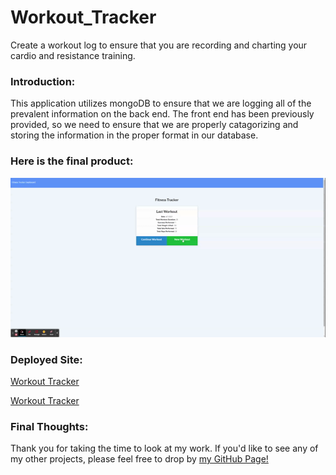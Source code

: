 # Workout_Tracker
Create a workout log to ensure that you are recording and charting your cardio and resistance training.

### Introduction:
This application utilizes mongoDB to ensure that we are logging all of the prevalent information on the back end. The front end has been previously provided, so we need to ensure that we are properly catagorizing and storing the information in the proper format in our database. 

### Here is the final product:
![Workout Tracker](https://github.com/zdjeffers/Workout_Tracker/blob/main/public/assets/images/Fitness%20Tracker.gif)

### Deployed Site:
[Workout Tracker](https://zdjeffers.github.io/Workout_Tracker/)

[Workout Tracker](https://zdjeffers.github.io/BuildABurger/)

### Final Thoughts:
Thank you for taking the time to look at my work. If you'd like to see any of my other projects, please feel free to drop by [my GitHub Page!](https://github.com/zdjeffers)